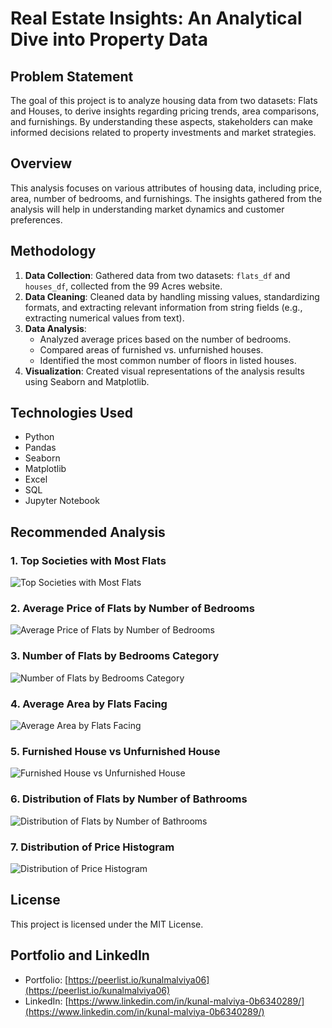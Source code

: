 # Real Estate Insights: An Analytical Dive into Property Data

## Problem Statement
The goal of this project is to analyze housing data from two datasets: Flats and Houses, to derive insights regarding pricing trends, area comparisons, and furnishings. By understanding these aspects, stakeholders can make informed decisions related to property investments and market strategies.

## Overview
This analysis focuses on various attributes of housing data, including price, area, number of bedrooms, and furnishings. The insights gathered from the analysis will help in understanding market dynamics and customer preferences.

## Methodology
1. **Data Collection**: Gathered data from two datasets: `flats_df` and `houses_df`, collected from the 99 Acres website.
2. **Data Cleaning**: Cleaned data by handling missing values, standardizing formats, and extracting relevant information from string fields (e.g., extracting numerical values from text).
3. **Data Analysis**: 
   - Analyzed average prices based on the number of bedrooms.
   - Compared areas of furnished vs. unfurnished houses.
   - Identified the most common number of floors in listed houses.
4. **Visualization**: Created visual representations of the analysis results using Seaborn and Matplotlib.

## Technologies Used
- Python
- Pandas
- Seaborn
- Matplotlib
- Excel
- SQL
- Jupyter Notebook

## Recommended Analysis
### 1. Top Societies with Most Flats
![Top Societies with Most Flats](https://drive.google.com/uc?id=1TVp-sHu1xitwbiqt6YWD2-_u5vJW2GUK)

### 2. Average Price of Flats by Number of Bedrooms
![Average Price of Flats by Number of Bedrooms](https://drive.google.com/uc?id=1eDp9ecMDqjE8uVHQJ9Bb93hiljuvntLQ)

### 3. Number of Flats by Bedrooms Category
![Number of Flats by Bedrooms Category](https://drive.google.com/uc?id=1YqJMqaD9l_FE377TVKnFOflD4m-Pb9mo)

### 4. Average Area by Flats Facing
![Average Area by Flats Facing](https://drive.google.com/uc?id=1U6yI6uJKLrX4-Uv6jnn6l6sGw33VwAnW)

### 5. Furnished House vs Unfurnished House
![Furnished House vs Unfurnished House](https://drive.google.com/uc?id=1X2jpV4o45HDZ5INIScXVnr-pBzrLE3Xk)

### 6. Distribution of Flats by Number of Bathrooms
![Distribution of Flats by Number of Bathrooms](https://drive.google.com/uc?id=1Y5Q6BDO0UOYQlfNBVQ5-v4DbIPtrg8BD)

### 7. Distribution of Price Histogram
![Distribution of Price Histogram](https://drive.google.com/uc?id=17YgpseemKtFJiZ76R8208Frq82W0tRZC)

## License
This project is licensed under the MIT License.

## Portfolio and LinkedIn
- Portfolio: [https://peerlist.io/kunalmalviya06](https://peerlist.io/kunalmalviya06)
- LinkedIn: [https://www.linkedin.com/in/kunal-malviya-0b6340289/](https://www.linkedin.com/in/kunal-malviya-0b6340289/)
